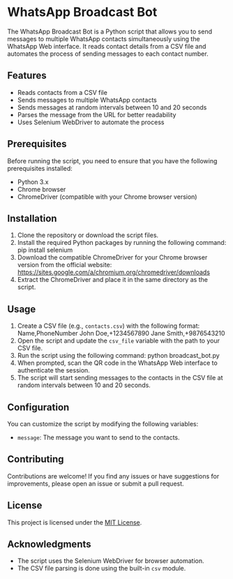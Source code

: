 # WhatsApp Broadcast Bot

The WhatsApp Broadcast Bot is a Python script that allows you to send messages to multiple WhatsApp contacts simultaneously using the WhatsApp Web interface. It reads contact details from a CSV file and automates the process of sending messages to each contact number.

## Features

- Reads contacts from a CSV file
- Sends messages to multiple WhatsApp contacts
- Sends messages at random intervals between 10 and 20 seconds
- Parses the message from the URL for better readability
- Uses Selenium WebDriver to automate the process

## Prerequisites

Before running the script, you need to ensure that you have the following prerequisites installed:

- Python 3.x
- Chrome browser
- ChromeDriver (compatible with your Chrome browser version)

## Installation

1. Clone the repository or download the script files.
2. Install the required Python packages by running the following command:
   pip install selenium
3. Download the compatible ChromeDriver for your Chrome browser version from the official website: https://sites.google.com/a/chromium.org/chromedriver/downloads
4. Extract the ChromeDriver and place it in the same directory as the script.

## Usage

1. Create a CSV file (e.g., `contacts.csv`) with the following format:
Name,PhoneNumber
John Doe,+1234567890
Jane Smith,+9876543210
2. Open the script and update the `csv_file` variable with the path to your CSV file.
3. Run the script using the following command:
python broadcast_bot.py
4. When prompted, scan the QR code in the WhatsApp Web interface to authenticate the session.
5. The script will start sending messages to the contacts in the CSV file at random intervals between 10 and 20 seconds.

## Configuration

You can customize the script by modifying the following variables:

- `message`: The message you want to send to the contacts.

## Contributing

Contributions are welcome! If you find any issues or have suggestions for improvements, please open an issue or submit a pull request.

## License

This project is licensed under the [MIT License](LICENSE).

## Acknowledgments

- The script uses the Selenium WebDriver for browser automation.
- The CSV file parsing is done using the built-in `csv` module.

